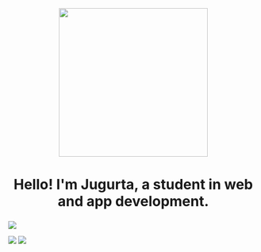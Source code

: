 <div align="center">
  <img height="300" src="https://media2.dev.to/dynamic/image/width=1000,height=420,fit=cover,gravity=auto,format=auto/https%3A%2F%2Fdev-to-uploads.s3.amazonaws.com%2Fuploads%2Farticles%2Ff40lxbcq8nak6atdurlx.gif"  />
</div>

###

<h1 align="center">Hello! I'm Jugurta, a student in web and app development.</H1>

###








![](http://github-profile-summary-cards.vercel.app/api/cards/profile-details?username=jugurta12&theme=transparent) 

![](http://github-profile-summary-cards.vercel.app/api/cards/most-commit-language?username=jugurta12&theme=transparent) ![](http://github-profile-summary-cards.vercel.app/api/cards/productive-time?username=jugurta12&theme=transparent&utcOffset=8)

